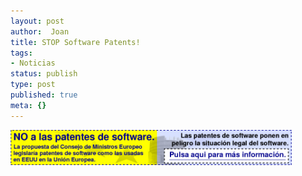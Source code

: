 ```yaml
---
layout: post
author:  Joan
title: STOP Software Patents!
tags:
- Noticias
status: publish
type: post
published: true
meta: {}
---
```

<a href="http://noepatents.eu.org/index.php/NO_a_las_patentes_de_software"><img src="../images_posts/swpatbanner-es.png" alt="No a las patentes de software" class="center noborder"/></a>
